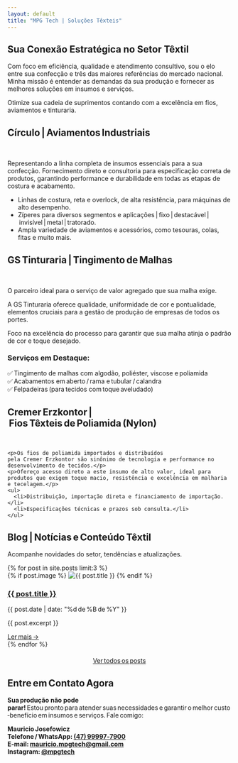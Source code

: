 ```yaml
---
layout: default
title: "MPG Tech | Soluções Têxteis"
---
```


<main class="container">

  <!-- Proposta -->
  <section id="proposta">
    <h2>Sua Conexão Estratégica no Setor Têxtil</h2>
    <p>Com foco em eficiência, qualidade e atendimento consultivo, sou o elo entre sua confecção e três das maiores referências do mercado nacional. Minha missão é entender as demandas da sua produção e fornecer as melhores soluções em insumos e serviços.</p>
    <p>Otimize sua cadeia de suprimentos contando com a excelência em fios, aviamentos e tinturaria.</p>
  </section>

  <!-- Aviamentos -->
  <section id="aviamentos" class="empresa-circulo">
    <h2>Círculo | Aviamentos Industriais</h2>
    <div class="carrossel-3x1" id="carrossel-circulo">
      <div class="carrossel-lista-imagens">
        <img src="{{ site.baseurl }}/imagens/circulo_linha_120_2.png" alt="">
        <img src="{{ site.baseurl }}/imagens/circulo_fitas_1.png" alt="">
        <img src="{{ site.baseurl }}/imagens/circulo_linha_overlock_1.png" alt="">
        <img src="{{ site.baseurl }}/imagens/circulo_ziper_1.png" alt="">
        <img src="{{ site.baseurl }}/imagens/circulo_colas.png" alt="">
        <img src="{{ site.baseurl }}/imagens/circulo_tesoura.png" alt="">
      </div>
    </div>
    <p>Representando a linha completa de insumos essenciais para a sua confecção. Fornecimento direto e consultoria para especificação correta de produtos, garantindo performance e durabilidade em todas as etapas de costura e acabamento.</p>
  <ul>
    <li>Linhas de costura, reta e overlock, de alta resistência, para máquinas de alto desempenho.</li>
    <li>Zíperes para diversos segmentos e aplicações | fixo | destacável | invisível | metal | tratorado.</li>
    <li>Ampla variedade de aviamentos e acessórios, como tesouras, colas, fitas e muito mais.</li>
  </ul>
  </section>

  <!-- Tinturaria -->
  <section id="tinturaria" class="empresa-gs">
    <h2>GS Tinturaria | Tingimento de Malhas</h2>
    <div class="carrossel-3x1" id="carrossel-gs">
      <div class="carrossel-lista-imagens">
        <img src="{{ site.baseurl }}/imagens/gs_acabamento_1.png" alt="">
        <img src="{{ site.baseurl }}/imagens/gs_acabamento_2.png" alt="">
        <img src="{{ site.baseurl }}/imagens/gs_acabamento_3.png" alt="">
        <img src="{{ site.baseurl }}/imagens/gs_maquinas_1.png" alt="">
        <img src="{{ site.baseurl }}/imagens/gs_rama_1.png" alt="">
      </div>
    </div>
    <p>O parceiro ideal para o serviço de valor agregado que sua malha exige.</p>
  <p>A GS Tinturaria oferece qualidade, uniformidade de cor e pontualidade, elementos cruciais para a gestão de produção de empresas de todos os portes.</p>
  <p>Foco na excelência do processo para garantir que sua malha atinja o padrão de cor e toque desejado.</p>

  <h3 style="color: var(--cor-primaria); margin-top: 20px;">Serviços em Destaque:</h3>
  <ul style="list-style-type: none; padding-left: 0;">
    <li>✅ Tingimento de malhas com algodão, poliéster, viscose e poliamida</li>
    <li>✅ Acabamentos em aberto / rama e tubular / calandra</li>
    <li>✅ Felpadeiras (para tecidos com toque aveludado)</li>
  </ul>
  </section>

  <!-- Fios -->
  <section id="fios" class="empresa-cremer">
    <h2>Cremer Erzkontor | Fios Têxteis de Poliamida (Nylon)</h2>
    <div class="carrossel-3x1" id="carrossel-cremer">
      <div class="carrossel-lista-imagens">
        <img src="{{ site.baseurl }}/imagens/cremer_homem_1.png" alt="">
        <img src="{{ site.baseurl }}/imagens/cremer_pecas_1.png" alt="">
        <img src="{{ site.baseurl }}/imagens/cremer_mulher_1.png" alt="">
        <img src="{{ site.baseurl }}/imagens/cremer_pecas_2.png" alt="">
        <img src="{{ site.baseurl }}/imagens/cremer_pecas_3.png" alt="">
      </div>
    </div>

    <p>Os fios de poliamida importados e distribuídos pela Cremer Erzkontor são sinônimo de tecnologia e performance no desenvolvimento de tecidos.</p>
    <p>Ofereço acesso direto a este insumo de alto valor, ideal para produtos que exigem toque macio, resistência e excelência em malharia e tecelagem.</p>
    <ul>
      <li>Distribuição, importação direta e financiamento de importação.</li>
      <li>Especificações técnicas e prazos sob consulta.</li>
    </ul>
  </section>

  <!-- Blog -->
  <section id="blog">
    <h2>Blog | Notícias e Conteúdo Têxtil</h2>
    <p>Acompanhe novidades do setor, tendências e atualizações.</p>
    <div class="blog-container">
      {% for post in site.posts limit:3 %}
        <div class="blog-card">
          {% if post.image %}
            <img src="{{ post.image | relative_url }}" alt="{{ post.title }}" class="thumb-blog">
          {% endif %}
          <h3><a href="{{ post.url | relative_url }}">{{ post.title }}</a></h3>
          <p class="data-post">{{ post.date | date: "%d de %B de %Y" }}</p>
          <p>{{ post.excerpt }}</p>
          <a class="leia-mais" href="{{ post.url | relative_url }}">Ler mais →</a>
        </div>
      {% endfor %}
    </div>
    <p style="text-align:center; margin-top:20px;">
      <a href="{{ '/blog/' | relative_url }}">Ver todos os posts</a>
    </p>
  </section>

  <!-- Contato -->
  <section id="contato">
  <h2>Entre em Contato Agora</h2>
  <p><strong>Sua produção não pode parar!</strong> Estou pronto para atender suas necessidades e garantir o melhor custo‑benefício em insumos e serviços. Fale comigo:</p>

  <p>
    <strong>Mauricio Josefowicz</strong><br>
    <strong>Telefone / WhatsApp:</strong> <a href="https://wa.me/5547999977900" target="_blank"><strong>(47) 99997‑7900</strong></a><br>
    <strong>E‑mail:</strong> <a href="mailto:mauricio.mpgtech@gmail.com"><strong>mauricio.mpgtech@gmail.com</strong></a><br>
    <strong>Instagram:</strong> <a href="https://www.instagram.com/mpgtech" target="_blank"><strong>@mpgtech</strong></a>
  </p>
</section>

</main>

<script>
  function iniciarCarrossel(idCarrossel, intervalo) {
    const carrossel = document.getElementById(idCarrossel);
    if (!carrossel) return;
    const lista = carrossel.querySelector('.carrossel-lista-imagens');
    const imagens = Array.from(lista.querySelectorAll('img'));
    const blocos = [];
    const num = imagens.length;
    for (let i = 0; i < num; i += 3) {
      const bloco = document.createElement('div');
      bloco.classList.add('carrossel-bloco');
      for (let j = 0; j < 3; j++) {
        const img = imagens[(i + j) % num];
        bloco.append(img.cloneNode(true));
      }
      blocos.push(bloco);
      carrossel.append(bloco);
    }
    lista.remove();
    let indice = 0;
    function mostrar(i){
      blocos.forEach(b=>b.classList.remove('ativo'));
      blocos[i].classList.add('ativo');
    }
    function proximo(){
      indice=(indice+1)%blocos.length; mostrar(indice);
    }
    mostrar(indice);
    if(blocos.length>1) setInterval(proximo,intervalo);
  }
  document.addEventListener('DOMContentLoaded',()=>{
    iniciarCarrossel('carrossel-circulo',5000);
    iniciarCarrossel('carrossel-gs',5000);
    iniciarCarrossel('carrossel-cremer',5000);
  });
</script>
